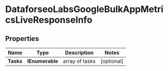 # DataforseoLabsGoogleBulkAppMetricsLiveResponseInfo


## Properties

| Name | Type | Description | Notes |
|------------ | ------------- | ------------- | -------------|
**Tasks** | **IEnumerable<DataforseoLabsGoogleBulkAppMetricsLiveTaskInfo>** | array of tasks |[optional]|
